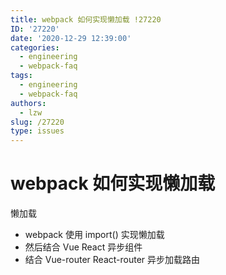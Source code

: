 ```yaml
---
title: webpack 如何实现懒加载 !27220
ID: '27220'
date: '2020-12-29 12:39:00'
categories:
  - engineering
  - webpack-faq
tags:
  - engineering
  - webpack-faq
authors:
  - lzw
slug: /27220
type: issues
---
```


# webpack 如何实现懒加载

懒加载

- webpack 使用 import() 实现懒加载
- 然后结合 Vue React 异步组件
- 结合 Vue-router React-router 异步加载路由
 
 
 
 
 
 
 
 
 
 
 
 
 
 
 
 
 
 
 
 
 
 
 
 
 
